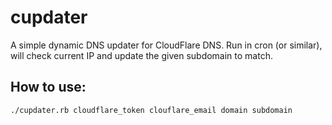 # cupdater #

A simple dynamic DNS updater for CloudFlare DNS. Run in cron (or similar), will check current IP and update the given subdomain to match.

## How to use: ##
    ./cupdater.rb cloudflare_token clouflare_email domain subdomain